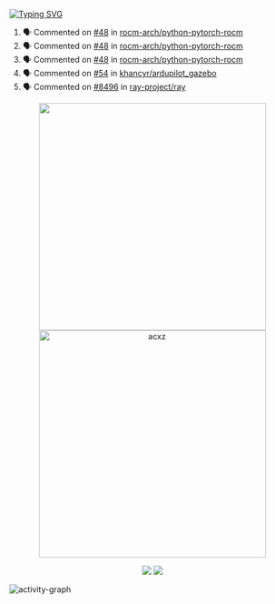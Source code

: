 [![Typing SVG](https://readme-typing-svg.herokuapp.com?size=16&color=AFFFA3&multiline=true&height=75&lines=contributing+to+robotics%2Faerospace%2Fml%2Fgpu+software;packaging+it+for+archlinux;ricer)](https://git.io/typing-svg)

<!--START_SECTION:activity-->
1. 🗣 Commented on [#48](https://github.com/rocm-arch/python-pytorch-rocm/issues/48) in [rocm-arch/python-pytorch-rocm](https://github.com/rocm-arch/python-pytorch-rocm)
2. 🗣 Commented on [#48](https://github.com/rocm-arch/python-pytorch-rocm/issues/48) in [rocm-arch/python-pytorch-rocm](https://github.com/rocm-arch/python-pytorch-rocm)
3. 🗣 Commented on [#48](https://github.com/rocm-arch/python-pytorch-rocm/issues/48) in [rocm-arch/python-pytorch-rocm](https://github.com/rocm-arch/python-pytorch-rocm)
4. 🗣 Commented on [#54](https://github.com/khancyr/ardupilot_gazebo/issues/54) in [khancyr/ardupilot_gazebo](https://github.com/khancyr/ardupilot_gazebo)
5. 🗣 Commented on [#8496](https://github.com/ray-project/ray/issues/8496) in [ray-project/ray](https://github.com/ray-project/ray)
<!--END_SECTION:activity-->

<p align="center">
  <img width="400em" src=https://github-readme-stats.vercel.app/api?username=acxz&include_all_commits=true&show_icons=true />
  <img width="400em" src="https://github-readme-streak-stats.herokuapp.com/?user=acxz&" alt="acxz" />
</p>

<p align="center">
  <img src=https://github-readme-stats.vercel.app/api/top-langs/?username=acxz&layout=compact />
  <img src=https://github-profile-trophy.vercel.app/?username=acxz&row=2&column=4 />
</p>

![activity-graph](https://activity-graph.herokuapp.com/graph?username=acxz&theme=aqua)
